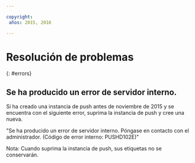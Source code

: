 ```yaml
---

copyright:
 años: 2015, 2016

---
```


# Resolución de problemas
{: #errors}


## Se ha producido un error de servidor interno.
Si ha creado una instancia de push antes de noviembre de 2015 y se encuentra con el siguiente error, suprima la instancia de push y cree una nueva.   

"Se ha producido un error de servidor interno. Póngase en contacto con el administrador. (Código de error interno: PUSHD102E)"

Nota:  Cuando suprima la instancia de push, sus etiquetas no se conservarán. 

